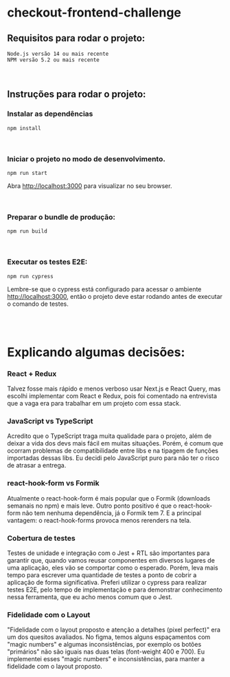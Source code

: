 # checkout-frontend-challenge

## Requisitos para rodar o projeto:

```
Node.js versão 14 ou mais recente
NPM versão 5.2 ou mais recente
```

<br>

## Instruções para rodar o projeto:



### Instalar as dependências

```
npm install
```

<br>

### Iniciar o projeto no modo de desenvolvimento.

```
npm run start
```

Abra [http://localhost:3000](http://localhost:3000) para visualizar no seu browser.

<br>

### Preparar o bundle de produção:

```
npm run build
```

<br>

### Executar os testes E2E:

```
npm run cypress
```

Lembre-se que o cypress está configurado para acessar o ambiente [http://localhost:3000](http://localhost:3000), então o projeto deve estar rodando antes de executar o comando de testes.

<br><br>

# Explicando algumas decisões:

### React + Redux
Talvez fosse mais rápido e menos verboso usar Next.js e React Query, mas escolhi implementar com React e Redux, pois foi comentado na entrevista que a vaga era para trabalhar em um projeto com essa stack.

### JavaScript vs TypeScript
Acredito que o TypeScript traga muita qualidade para o projeto, além de deixar a vida dos devs mais fácil em muitas situações. Porém, é comum que ocorram problemas de compatibilidade entre libs e na tipagem de funções importadas dessas libs. Eu decidi pelo JavaScript puro para não ter o risco de atrasar a entrega.

### react-hook-form vs Formik
Atualmente o react-hook-form é mais popular que o Formik (downloads semanais no npm) e mais leve. Outro ponto positivo é que o react-hook-form não tem nenhuma dependência, já o Formik tem 7. E a principal vantagem: o react-hook-forms provoca menos rerenders na tela.

### Cobertura de testes
Testes de unidade e integração com o Jest + RTL são importantes para garantir que, quando vamos reusar componentes em diversos lugares de uma aplicação, eles vão se comportar como o esperado. Porém, leva mais tempo para escrever uma quantidade de testes a ponto de cobrir a aplicação de forma significativa. Preferi utilizar o cypress para realizar testes E2E, pelo tempo de implementação e para demonstrar conhecimento nessa ferramenta, que eu acho menos comum que o Jest.

### Fidelidade com o Layout
"Fidelidade com o layout proposto e atenção a detalhes (pixel perfect)" era um dos quesitos avaliados. No figma, temos alguns espaçamentos com "magic numbers" e algumas inconsistências, por exemplo os botões "primários" não são iguais nas duas telas (font-weight 400 e 700). Eu implementei esses "magic numbers" e inconsistências, para manter a fidelidade com o layout proposto.

